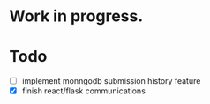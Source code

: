 # Work in progress.
 
# Todo
- [ ] implement monngodb submission history feature
- [x] finish react/flask communications